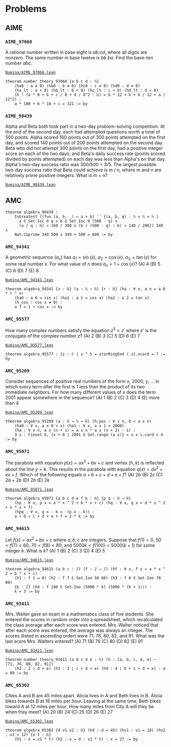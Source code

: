 # Problems

## AIME

### `AIME_97068`

A rational number written in base eight is $ab.cd$, where all digits are nonzero.
The same number in base twelve is $bb.ba$.
Find the base-ten number $abc$. 

[`Numina/AIME_97068.lean`](Numina/AIME_97068.lean)

```lean
theorem number_theory_97068 {a b c d : ℕ}
    (ha0 : a ≠ 0) (hb0 : b ≠ 0) (hc0 : c ≠ 0) (hd0 : d ≠ 0)
    (ha_lt : a < 8) (hb_lt : b < 8) (hc_lt : c < 8) (hd_lt : d < 8)
    (h : (a * 8 + b + c / 8 + d / 8^2 : ℝ) = b * 12 + b + b / 12 + a / 12^2) :
    a * 100 + b * 10 + c = 321 := by
```

### `AIME_98439`

Alpha and Beta both took part in a two-day problem-solving competition.
At the end of the second day, each had attempted questions worth a total of 500 points.
Alpha scored 160 points out of 300 points attempted on the first day,
and scored 140 points out of 200 points attempted on the second day.
Beta who did not attempt 300 points on the first day,
had a positive integer score on each of the two days,
and Beta's daily success rate (points scored divided by points attempted)
on each day was less than Alpha's on that day.
Alpha's two-day success ratio was 300/500 = 3/5.
The largest possible two-day success ratio that Beta could achieve is m / n, where
m and n are relatively prime positive integers. What is m + n?

[`Numina/AIME_98439.lean`](Numina/AIME_98439.lean)

## AMC

```lean
theorem algebra_98439 :
    IsGreatest ((fun (a, b, _) ↦ a + b) '' {(a, b, q) : ℕ × ℕ × ℕ |
      a ∈ Set.Ioc 0 q ∧ b ∈ Set.Ioc 0 (500 - q) ∧
      (a / q : ℝ) < 160 / 300 ∧ (b / (500 - q) : ℝ) < 140 / 200}) 349 ∧
    Nat.Coprime 349 500 ∧ 349 + 500 = 849 := by
```

### `AMC_94341`

A geometric sequence $(a_n)$ has $a_1 = \sin(x)$, $a_2 = \cos(x)$, $a_3 = \tan(x)$ for some
real number $x$. For what value of $n$ does $a_n = 1 + \cos(x)$?
(A) 4
(B) 5
(C) 6
(D) 7
(E) 8

[`Numina/AMC_94341.lean`](Numina/AMC_94341.lean)

```lean
theorem algebra_94341 {x : ℝ} (a : ℕ → ℝ) {r : ℝ} (ha : ∀ n, a n = a 0 * r ^ n)
    (ha0 : a 0 = sin x) (ha1 : a 1 = cos x) (ha2 : a 2 = tan x)
    (h_cos : cos x ≠ 0) :
    a 7 = 1 + cos x := by
```

### `AMC_95577`

How many complex numbers satisfy the equation $z^5 = z'$
where $z'$ is the conjugate of the complex number $z$?
(A) 2
(B) 3
(C) 5
(D) 6
(E) 7

[`Numina/AMC_95577.lean`](Numina/AMC_95577.lean)

```lean
theorem algebra_95577 : {z : ℂ | z ^ 5 = starRingEnd ℂ z}.ncard = 7 := by
```

### `AMC_95209`

Consider sequences of positive real numbers of the form x, 2000, y, … in which
every term after the first is 1 less than the product of its two immediate neighbors.
For how many different values of x does the term 2001 appear somewhere in the sequence?
(A) 1
(B) 2
(C) 3
(D) 4
(E) more than 4

[`Numina/AMC_95209.lean`](Numina/AMC_95209.lean)

```lean
theorem algebra_95209 (a : ℝ → ℕ → ℝ) (h_pos : ∀ x n, 0 < a x n)
    (ha0 : ∀ x, a x 0 = x) (ha1 : ∀ x, a x 1 = 2000)
    (ha : ∀ x n, a x (n + 1) = a x n * a x (n + 2) - 1) :
    ∃ s : Finset ℝ, {x > 0 | 2001 ∈ Set.range (a x)} = s ∧ s.card = 4 := by
```

### `AMC_95071`

The parabola with equation $p(x) = a x^2 + b x + c$ and vertex $(h, k)$
is reflected about the line $y = k$.
This results in the parabola with equation $q(x) = d x^2 + e x + f$.
Which of the following equals $a + b + c + d + e + f$?
(A) $2 b$
(B) $2 c$
(C) $2 a + 2 b$
(D) $2 h$
(E) $2 k$

[`Numina/AMC_95071.lean`](Numina/AMC_95071.lean)

```lean
theorem algebra_95071 {a b c d e f k : ℝ} {p q : ℝ → ℝ}
    (hp : ∀ x, p x = a * x ^ 2 + b * x + c) (hq : ∀ x, q x = d * x ^ 2 + e * x + f)
    (hpq : ∀ x, q x - k = -(p x - k)) :
    a + b + c + d + e + f = 2 * k := by
```

### `AMC_94615`

Let $f(x) = a x^2 + b x + c$ where $a, b, c$ are integers.
Suppose that $f(1) = 0$, $50 < f(7) < 60$, $70 < f(8) < 80$,
and $5000 k < f(100) < 5000 (k + 1)$ for some integer $k$.
What is $k$?
(A) 1
(B) 2
(C) 3
(D) 4
(E) 5

[`Numina/AMC_94615.lean`](Numina/AMC_94615.lean)

```lean
theorem algebra_94615 (a b c : ℤ) (f : ℤ → ℤ) (hf : ∀ x, f x = a * x ^ 2 + b * x + c)
    (h1 : f 1 = 0) (h2 : f 7 ∈ Set.Ioo 50 60) (h3 : f 8 ∈ Set.Ioo 70 80)
    {k : ℤ} (h4 : f 100 ∈ Set.Ioo (5000 * k) (5000 * (k + 1))) :
    k = 3 := by
```

### `AMC_93411`

Mrs. Walter gave an exam in a mathematics class of five students.
She entered the scores in random order into a spreadsheet,
which recalculated the class average after each score was entered.
Mrs. Walter noticed that after each score was entered, the average was always an integer.
The scores (listed in ascending order) were 71, 76, 80, 82, and 91.
What was the last score Mrs. Walters entered?
(A) 71
(B) 76
(C) 80
(D) 82
(E) 91

[`Numina/AMC_93411.lean`](Numina/AMC_93411.lean)

```lean
theorem number_theory_93411 (a b c d e : ℕ) (h : [a, b, c, d, e] ~ [71, 76, 80, 82, 91])
    (h2 : 2 ∣ d + e) (h3 : 3 ∣ c + d + e) (h4 : 4 ∣ b + c + d + e) : a = 80 := by
```

### `AMC_65302`

Cities A and B are 45 miles apart.
Alicia lives in A and Beth lives in B.
Alicia bikes towards B at 18 miles per hour.
Leaving at the same time, Beth bikes toward A at 12 miles per hour.
How many miles from City A will they be when they meet?
(A) 20
(B) 24
(C) 25
(D) 26
(E) 27

[`Numina/AMC_65302.lean`](Numina/AMC_65302.lean)

```lean
theorem algebra_65302 {d v1 v2 : ℝ} (hd : d = 45) (hv1 : v1 = 18) (hv2 : v2 = 12) {x t : ℝ}
    (h1 : x = v1 * t) (h2 : x = d - v2 * t) : x = 27 := by
```

